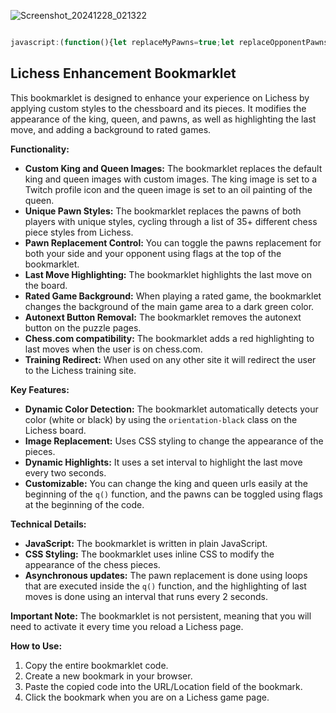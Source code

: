 
![Screenshot_20241228_021322](https://github.com/user-attachments/assets/57659015-1f0d-470d-adad-cc08b83678ce)


```js

javascript:(function(){let replaceMyPawns=true;let replaceOpponentPawns=true;if(window.location.href.includes('chess.com')){const s=document.createElement('style');s.innerHTML='.highlight{background-color:red!important;opacity:1!important}';document.head.appendChild(s)}else{if(document.querySelector('cg-board')){function r(e,s,c){if(!e||e.length===0)return;e.forEach((el,i)=>{if(el&&el.classList.contains(c)){el.classList.remove('black','white',c);el.style.background=Array.isArray(s)?`url(https://lichess1.org/assets/_KA7qyN/piece/${s[i%s.length]}/${c[0]}P.svg)`:s;el.style.backgroundSize='cover'}})}function q(){let f=document.querySelector('.puzzle__feedback.play'),m,ki='url(https://static-cdn.jtvnw.net/jtv_user_pictures/67dcc3a8-669c-4670-96d1-0ad3728c3adb-profile_image-70x70.png)',qu='url(https://i.imgur.com/FhwFGbb.jpg)';if(f){let i=f.querySelector('.instruction em');if(i){if(i.textContent.includes('black'))m='black';else if(i.textContent.includes('white'))m='white'}let k=document.querySelector(`.${m}.king`);if(k)r([k],ki,m);let qn=document.querySelector(`.${m}.queen`);if(qn)r([qn],qu,m)}if(!m){let b=document.querySelector('.cg-wrap');if(b){m=b.classList.contains('orientation-black')?'black':'white';console.log("Current player color:", m);let k=document.querySelector(`.${m}.king`);if(k)r([k],ki,m);let qn=document.querySelector(`.${m}.queen`);if(qn)r([qn],qu,m)}}let pa=document.querySelectorAll(`.${m}.pawn`),sty=["cburnett","merida","alpha","pirouettiOFF","chessnut","chess7","reillycraig","companion","riohacha","kosal","le%20Zigzag","fantasy","spatial","celtic","california","caliente","pixel","maestro","fresca","cardinal","gioco","tatiana","staunty","cooke","monarchy","governor","dubrovny","icpieces","mpchess","kiwen-suwi","horsey","anarcandy","shapes","letter","disguised"]; if(replaceMyPawns)Array.from(pa).forEach((el,i)=>{ if(el)r([el],[sty[i%sty.length]],m)}); if(replaceOpponentPawns){let om=m=='black'?'white':'black';let opa=document.querySelectorAll(`.${om}.pawn`); Array.from(opa).forEach((el,i)=>{if(el)r([el],[sty[(i+pa.length)%sty.length]],om)});}}function b(){const p=document.querySelector('.puzzle__side__user__rating'),g=document.querySelector('.game__meta__infos');if((p&&p.querySelector('strong'))||(g&&g.querySelector('.setup')&&g.querySelector('.setup').textContent.includes('Rated'))){if(p&&p.querySelector('strong'))document.querySelector('.puzzle__side__user').style.backgroundColor='#0B3B0B';else%20document.querySelector('main.round').style.backgroundColor='#0B3B0B'}}q();b();let%20c=0;function%20a(e){e.forEach(el=>{if(el)el.style.cssText+='box-shadow:0%200%2015px%20rgba(0,0,0,0.7);outline:5px%20solid%20black;background-image:linear-gradient(to%20bottom,rgba(255,255,0,0.5),rgba(255,255,0,0.2))'})}const%20l=document.querySelectorAll('.last-move');const%20t=setInterval(function(){const%20l=document.querySelectorAll('.last-move');if(l.length>0){l.forEach(s=>{if(!s.style.cssText.includes('box-shadow'))a([s])});}q();b();},2000);const%20an=document.querySelectorAll('#puzzle-toggle-autonext,label[for="puzzle-toggle-autonext"]');an.forEach(el=>el.remove())}else%20window.location.href='https://lichess.org/training'}})()

```


## Lichess Enhancement Bookmarklet

This bookmarklet is designed to enhance your experience on Lichess by applying custom styles to the chessboard and its pieces. It modifies the appearance of the king, queen, and pawns, as well as highlighting the last move, and adding a background to rated games.

**Functionality:**

*   **Custom King and Queen Images:** The bookmarklet replaces the default king and queen images with custom images. The king image is set to a Twitch profile icon and the queen image is set to an oil painting of the queen.
*   **Unique Pawn Styles:**  The bookmarklet replaces the pawns of both players with unique styles, cycling through a list of 35+ different chess piece styles from Lichess.
*  **Pawn Replacement Control:** You can toggle the pawns replacement for both your side and your opponent using flags at the top of the bookmarklet.
*   **Last Move Highlighting:** The bookmarklet highlights the last move on the board.
*   **Rated Game Background:** When playing a rated game, the bookmarklet changes the background of the main game area to a dark green color.
*   **Autonext Button Removal:** The bookmarklet removes the autonext button on the puzzle pages.
*  **Chess.com compatibility:** The bookmarklet adds a red highlighting to last moves when the user is on chess.com.
* **Training Redirect:** When used on any other site it will redirect the user to the Lichess training site.

**Key Features:**

*   **Dynamic Color Detection:** The bookmarklet automatically detects your color (white or black) by using the `orientation-black` class on the Lichess board.
*   **Image Replacement:** Uses CSS styling to change the appearance of the pieces.
*   **Dynamic Highlights:** It uses a set interval to highlight the last move every two seconds.
*  **Customizable:** You can change the king and queen urls easily at the beginning of the `q()` function, and the pawns can be toggled using flags at the beginning of the code.

**Technical Details:**

*   **JavaScript:** The bookmarklet is written in plain JavaScript.
*   **CSS Styling:** The bookmarklet uses inline CSS to modify the appearance of the chess pieces.
*   **Asynchronous updates:** The pawn replacement is done using loops that are executed inside the `q()` function, and the highlighting of last moves is done using an interval that runs every 2 seconds.

**Important Note:**
The bookmarklet is not persistent, meaning that you will need to activate it every time you reload a Lichess page.

**How to Use:**

1.  Copy the entire bookmarklet code.
2.  Create a new bookmark in your browser.
3.  Paste the copied code into the URL/Location field of the bookmark.
4.  Click the bookmark when you are on a Lichess game page.

